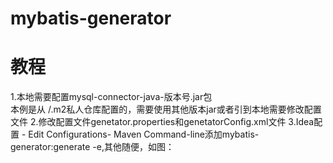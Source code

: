 # mybatis-generator

# 教程
1.本地需要配置mysql-connector-java-版本号.jar包  
    本例是从 /.m2私人仓库配置的，需要使用其他版本jar或者引到本地需要修改配置文件
2.修改配置文件genetator.properties和genetatorConfig.xml文件
3.Idea配置 - Edit Configurations- Maven  Command-line添加mybatis-generator:generate -e,其他随便，如图：

